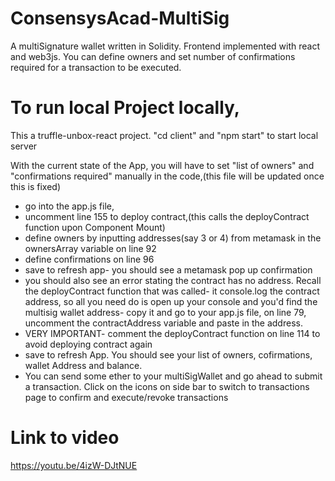 # ConsensysAcad-MultiSig
A multiSignature wallet written in Solidity. Frontend implemented with react and web3js. You can define owners and set number of confirmations required for a transaction to be executed.

# To run local Project locally,
This a truffle-unbox-react project.
"cd client" and "npm start" to start local server

With the current state of the App, you will have to set "list of owners" and "confirmations required" manually in the code,(this file will be updated once this is fixed)
* go into the app.js file, 
* uncomment line 155 to deploy contract,(this calls the deployContract function upon Component Mount)
* define owners  by inputting  addresses(say 3 or 4) from metamask in the ownersArray variable on line 92
* define confirmations on line 96
* save to refresh app- you should see a metamask pop up confirmation 
* you should also see an error stating the contract has no address. Recall the deployContract function that was called- it console.log the contract address, so all you need do is open up your console and you'd find the multisig wallet address- copy it and go to your app.js file, on line 79, uncomment the contractAddress variable and paste in the address.
*  VERY IMPORTANT- comment the deployContract function on line 114 to avoid deploying contract again
* save to refresh App. You should see your list of owners, cofirmations, wallet Address and balance. 
* You can send some ether to your multiSigWallet and go ahead to submit a transaction. Click on the icons on side bar to switch to transactions page to confirm and execute/revoke transactions

# Link to video
https://youtu.be/4izW-DJtNUE

